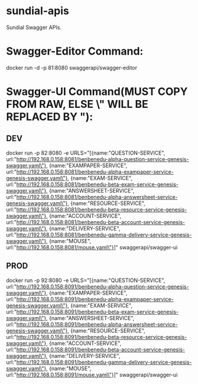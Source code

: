 # sundial-apis
Sundial Swagger APIs.

# Swagger-Editor Command:
docker run -d -p 81:8080 swaggerapi/swagger-editor

# Swagger-UI Command(MUST COPY FROM RAW, ELSE \\" WILL BE REPLACED BY "):
## DEV
docker run -p 82:8080 -e URLS="[{name:\"QUESTION-SERVICE\", url:\"http://192.168.0.158:8081/benbenedu-alpha-question-service-genesis-swagger.yaml\"}, {name:\"EXAMPAPER-SERVICE\", url:\"http://192.168.0.158:8081/benbenedu-alpha-exampaper-service-genesis-swagger.yaml\"}, {name:\"EXAM-SERVICE\", url:\"http://192.168.0.158:8081/benbenedu-beta-exam-service-genesis-swagger.yaml\"}, {name:\"ANSWERSHEET-SERVICE\", url:\"http://192.168.0.158:8081/benbenedu-alpha-answersheet-service-genesis-swagger.yaml\"}, {name:\"RESOURCE-SERVICE\", url:\"http://192.168.0.158:8081/benbenedu-beta-resource-service-genesis-swagger.yaml\"}, {name:\"ACCOUNT-SERVICE\", url:\"http://192.168.0.158:8081/benbenedu-beta-account-service-genesis-swagger.yaml\"}, {name:\"DELIVERY-SERVICE\", url:\"http://192.168.0.158:8081/benbenedu-gamma-delivery-service-genesis-swagger.yaml\"}, {name:\"MOUSE\", url:\"http://192.168.0.158:8081/mouse.yaml\"}]" swaggerapi/swagger-ui
## PROD
docker run -p 92:8080 -e URLS="[{name:\"QUESTION-SERVICE\", url:\"http://192.168.0.158:8091/benbenedu-alpha-question-service-genesis-swagger.yaml\"}, {name:\"EXAMPAPER-SERVICE\", url:\"http://192.168.0.158:8091/benbenedu-alpha-exampaper-service-genesis-swagger.yaml\"}, {name:\"EXAM-SERVICE\", url:\"http://192.168.0.158:8091/benbenedu-beta-exam-service-genesis-swagger.yaml\"}, {name:\"ANSWERSHEET-SERVICE\", url:\"http://192.168.0.158:8091/benbenedu-alpha-answersheet-service-genesis-swagger.yaml\"}, {name:\"RESOURCE-SERVICE\", url:\"http://192.168.0.158:8091/benbenedu-beta-resource-service-genesis-swagger.yaml\"}, {name:\"ACCOUNT-SERVICE\", url:\"http://192.168.0.158:8091/benbenedu-beta-account-service-genesis-swagger.yaml\"}, {name:\"DELIVERY-SERVICE\", url:\"http://192.168.0.158:8091/benbenedu-gamma-delivery-service-genesis-swagger.yaml\"}, {name:\"MOUSE\", url:\"http://192.168.0.158:8091/mouse.yaml\"}]" swaggerapi/swagger-ui
